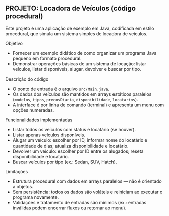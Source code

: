 ## PROJETO: Locadora de Veículos (código procedural)

Este projeto é uma aplicação de exemplo em Java, codificada em estilo procedural, que simula um sistema simples de locadora de veículos.

Objetivo

- Fornecer um exemplo didático de como organizar um programa Java pequeno em formato procedural.
- Demonstrar operações básicas de um sistema de locação: listar veículos, listar disponíveis, alugar, devolver e buscar por tipo.

Descrição do código

- O ponto de entrada é o arquivo `src/Main.java`.
- Os dados dos veículos são mantidos em arrays estáticos paralelos (`modelos`, `tipos`, `precosDiaria`, `disponibilidade`, `locatarios`).
- A interface é por linha de comando (terminal) e apresenta um menu com opções numeradas.

Funcionalidades implementadas

- Listar todos os veículos com status e locatário (se houver).
- Listar apenas veículos disponíveis.
- Alugar um veículo: escolher por ID, informar nome do locatário e quantidade de dias; atualiza disponibilidade e locatário.
- Devolver um veículo: escolher por ID entre os alugados; reseta disponibilidade e locatário.
- Buscar veículos por tipo (ex.: Sedan, SUV, Hatch).

Limitações

- Estrutura procedural com dados em arrays paralelos — não é orientado a objetos.
- Sem persistência: todos os dados são voláteis e reiniciam ao executar o programa novamente.
- Validações e tratamento de entradas são mínimos (ex.: entradas inválidas podem encerrar fluxos ou retornar ao menu).
